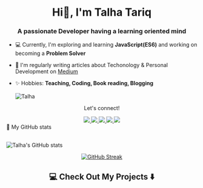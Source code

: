 <h1 align="center">Hi👋, I'm Talha Tariq</h1>
<h3 align="center">A passionate Developer having a learning oriented mind</h3>



- 💻 Currently, I'm exploring and learning **JavaScript(ES6)** and working on becoming a **Problem Solver**

- 📝 I'm regularly writing articles about Techonology & Personal Development on [Medium](https://talhatariq-tt.medium.com/)

- ✨ Hobbies: **Teaching, Coding, Book reading, Blogging**<br><br>
![Talha](https://komarev.com/ghpvc/?username=TT-talhatariq&style=flat-square)



<div align="center">
<p align="center">Let's connect!</p>
<a href="https://www.linkedin.com/in/talha-tariq-7511631b0/">
    <img src="https://img.shields.io/badge/linkedin-%230077B5.svg?&style=for-the-badge&logo=linkedin&logoColor=white" />
</a>

<a href="https://web.facebook.com/profile.php?id=100027270442218">
    <img src="https://img.shields.io/badge/Facebook-1877F2?style=for-the-badge&logo=facebook&logoColor=white" />
</a>

<a href="https://twitter.com/Talha_Tariq_TT/">
    <img src="https://img.shields.io/badge/Twitter-1DA1F2?style=for-the-badge&logo=twitter&logoColor=white" />
</a>

<a href="https://www.instagram.com/talha_tariq_tt/?hl=en">
    <img src="https://img.shields.io/badge/Instagram-E4405F?style=for-the-badge&logo=instagram&logoColor=white" />
</a>


<a href="https://talhatariq-tt.medium.com/">
    <img src="https://img.shields.io/badge/Medium-12100E?style=for-the-badge&logo=medium&logoColor=white" />
</a>
</div>
<summary>📝 My GitHub stats </summary>
<br>
 
![Talha's GitHub stats](https://github-readme-stats.vercel.app/api?username=TT-talhatariq&show_icons=true&theme=radical)
<div  align="center">

[![GitHub Streak](http://github-readme-streak-stats.herokuapp.com?user=TT-talhatariq&date_format=M%20j%5B%2C%20Y%5D)](https://git.io/streak-stats)
    </div>

<h2  align="center">💻 Check Out My Projects ⬇️ </h2>

